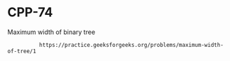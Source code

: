 # CPP-74
Maximum width of binary tree
              
              
              
              
              
              
              
              
              
              
              
              
              
              
              
              https://practice.geeksforgeeks.org/problems/maximum-width-of-tree/1
